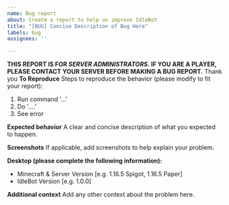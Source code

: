 ```yaml
---
name: Bug report
about: Create a report to help us improve IdleBot
title: "[BUG] Concise Description of Bug Here"
labels: bug
assignees: ''

---
```


**THIS REPORT IS FOR *SERVER ADMINISTRATORS.* IF YOU ARE A PLAYER, PLEASE CONTACT YOUR SERVER BEFORE MAKING A BUG REPORT.** Thank you
**To Reproduce**
Steps to reproduce the behavior (please modify to fit your report):
1. Run command '...'
2. Do '....'
3. See error

**Expected behavior**
A clear and concise description of what you expected to happen.

**Screenshots**
If applicable, add screenshots to help explain your problem.

**Desktop (please complete the following information):**
 - Minecraft & Server Version [e.g. 1.16.5 Spigot, 1.16.5 Paper]
 - IdleBot Version [e.g. 1.0.0]

**Additional context**
Add any other context about the problem here.
